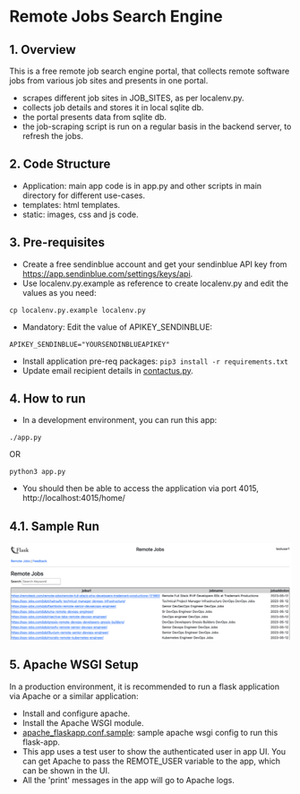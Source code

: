 # Remote Jobs Search Engine

## 1. Overview
This is a free remote job search engine portal, that collects remote software jobs from various job sites and presents in one portal.

- scrapes different job sites in JOB_SITES, as per localenv.py.
- collects job details and stores it in local sqlite db.
- the portal presents data from sqlite db.
- the job-scraping script is run on a regular basis in the backend server, to refresh the jobs.

## 2. Code Structure

- Application: main app code is in app.py and other scripts in main directory for different use-cases.
- templates: html templates.
- static: images, css and js code.

## 3. Pre-requisites
- Create a free sendinblue account and get your sendinblue API key from https://app.sendinblue.com/settings/keys/api.
- Use localenv.py.example as reference to create localenv.py and edit the values as you need:
```
cp localenv.py.example localenv.py
```

- Mandatory: Edit the value of APIKEY_SENDINBLUE:
```
APIKEY_SENDINBLUE="YOURSENDINBLUEAPIKEY"
```

- Install application pre-req packages: ```pip3 install -r requirements.txt```
- Update email recipient details in [contactus.py](./contactus.py).

## 4. How to run
- In a development environment, you can run this app:
```
./app.py
```

OR

```
python3 app.py
```

- You should then be able to access the application via port 4015, http://localhost:4015/home/

## 4.1. Sample Run
![plot](./image-remote-job-search-portal.png)

## 5. Apache WSGI Setup
In a production environment, it is recommended to run a flask application via Apache or a similar application:
- Install and configure apache.
- Install the Apache WSGI module.
- [apache_flaskapp.conf.sample](apache_flaskapp.conf.sample): sample apache wsgi config to run this flask-app.
- This app uses a test user to show the authenticated user in app UI. You can get Apache to pass the REMOTE_USER variable to the app, which can be shown in the UI.
- All the 'print' messages in the app will go to Apache logs.

